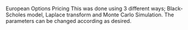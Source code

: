 European Options Pricing
This was done using 3 different ways; Black-Scholes model, Laplace transform and Monte Carlo Simulation. 
The parameters can be changed according as desired. 
